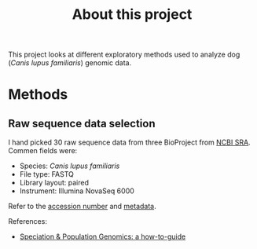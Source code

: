 <header>

# About this project

</header>

This project looks at different exploratory methods used to analyze dog (_Canis lupus familiaris_) genomic data.

# Methods

## Raw sequence data selection

I hand picked 30 raw sequence data from three BioProject from [NCBI SRA](https://www.ncbi.nlm.nih.gov/sra).
Commen fields were:
- Species: _Canis lupus familiaris_
- File type: FASTQ
- Library layout: paired
- Instrument: Illumina NovaSeq 6000

Refer to the [accession number](SRR_Acc_List.txt) and [metadata](SraRunTable.csv).


<footer>

References:
- [Speciation & Population Genomics: a how-to-guide](https://speciationgenomics.github.io/)

</footer>
